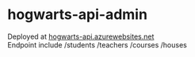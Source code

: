 # hogwarts-api-admin

 Deployed at [hogwarts-api.azurewebsites.net ](hogwarts-api.azurewebsites.net)  
Endpoint include
/students
/teachers
/courses
/houses




